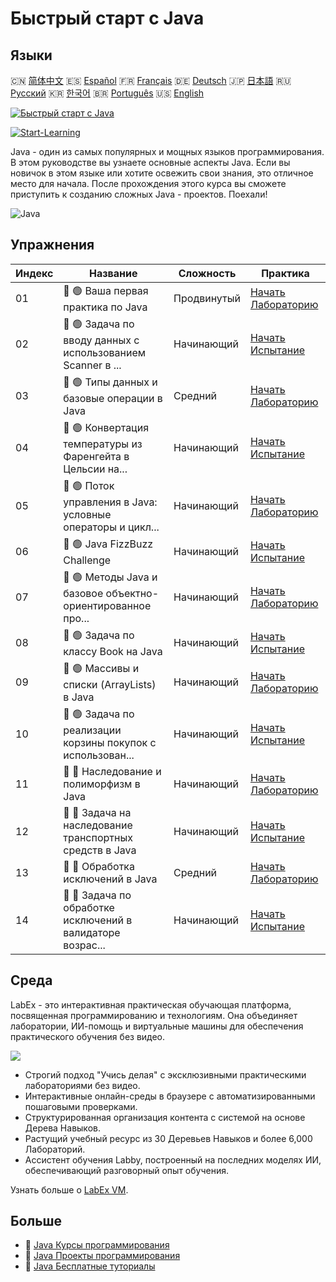 # Быстрый старт с Java

## Языки

🇨🇳 [简体中文](README_zh.md) 🇪🇸 [Español](README_es.md) 🇫🇷 [Français](README_fr.md) 🇩🇪 [Deutsch](README_de.md) 🇯🇵 [日本語](README_ja.md) 🇷🇺 [Русский](README_ru.md) 🇰🇷 [한국어](README_ko.md) 🇧🇷 [Português](README_pt.md) 🇺🇸 [English](README.md) 

[![Быстрый старт с Java](https://cover-creator.labex.io/quick-start-with-java.png?lang=ru)](https://labex.io/ru/courses/quick-start-with-java)

[![Start-Learning](https://img.shields.io/badge/Start-Learning-whitesmoke?style=for-the-badge)](https://labex.io/ru/courses/quick-start-with-java)

Java - один из самых популярных и мощных языков программирования. В этом руководстве вы узнаете основные аспекты Java. Если вы новичок в этом языке или хотите освежить свои знания, это отличное место для начала. После прохождения этого курса вы сможете приступить к созданию сложных Java - проектов. Поехали!

![Java](https://img.shields.io/badge/Java-whitesmoke?style=for-the-badge&logo=java)


## Упражнения

|   Индекс | Название                                                    | Сложность   | Практика                                                                                                                                      |
|----------|-------------------------------------------------------------|-------------|-----------------------------------------------------------------------------------------------------------------------------------------------|
|       01 | 📖 🟢 Ваша первая практика по Java                          | Продвинутый | <a target='_blank' href='https://labex.io/ru/tutorials/java-your-first-java-lab-411751'>Начать Лабораторию</a>                                |
|       02 | 🎯 🟢 Задача по вводу данных с использованием Scanner в ... | Начинающий  | <a target='_blank' href='https://labex.io/ru/tutorials/java-java-scanner-input-challenge-413835'>Начать Испытание</a>                         |
|       03 | 📖 🟢 Типы данных и базовые операции в Java                 | Средний     | <a target='_blank' href='https://labex.io/ru/tutorials/java-java-data-types-and-basic-operations-413744'>Начать Лабораторию</a>               |
|       04 | 🎯 🟢 Конвертация температуры из Фаренгейта в Цельсии на... | Начинающий  | <a target='_blank' href='https://labex.io/ru/tutorials/java-java-fahrenheit-to-celsius-conversion-413851'>Начать Испытание</a>                |
|       05 | 📖 🟢 Поток управления в Java: условные операторы и цикл... | Начинающий  | <a target='_blank' href='https://labex.io/ru/tutorials/java-java-control-flow-conditionals-and-loops-413751'>Начать Лабораторию</a>           |
|       06 | 🎯 🟢 Java FizzBuzz Challenge                               | Начинающий  | <a target='_blank' href='https://labex.io/ru/tutorials/java-java-fizzbuzz-challenge-413852'>Начать Испытание</a>                              |
|       07 | 📖 🟢 Методы Java и базовое объектно-ориентированное про... | Начинающий  | <a target='_blank' href='https://labex.io/ru/tutorials/java-java-methods-and-basic-object-oriented-programming-413809'>Начать Лабораторию</a> |
|       08 | 🎯 🟢 Задача по классу Book на Java                         | Начинающий  | <a target='_blank' href='https://labex.io/ru/tutorials/java-java-book-class-challenge-413850'>Начать Испытание</a>                            |
|       09 | 📖 🟢 Массивы и списки (ArrayLists) в Java                  | Начинающий  | <a target='_blank' href='https://labex.io/ru/tutorials/java-java-arrays-and-arraylists-413820'>Начать Лабораторию</a>                         |
|       10 | 🎯 🟢 Задача по реализации корзины покупок с использован... | Начинающий  | <a target='_blank' href='https://labex.io/ru/tutorials/java-java-arraylist-shopping-cart-challenge-413849'>Начать Испытание</a>               |
|       11 | 📖 🔵 Наследование и полиморфизм в Java                     | Начинающий  | <a target='_blank' href='https://labex.io/ru/tutorials/java-java-inheritance-and-polymorphism-413825'>Начать Лабораторию</a>                  |
|       12 | 🎯 🔵 Задача на наследование транспортных средств в Java    | Начинающий  | <a target='_blank' href='https://labex.io/ru/tutorials/java-java-vehicle-inheritance-challenge-413854'>Начать Испытание</a>                   |
|       13 | 📖 🔵 Обработка исключений в Java                           | Средний     | <a target='_blank' href='https://labex.io/ru/tutorials/java-java-exception-handling-413830'>Начать Лабораторию</a>                            |
|       14 | 🎯 🔵 Задача по обработке исключений в валидаторе возрас... | Начинающий  | <a target='_blank' href='https://labex.io/ru/tutorials/java-java-age-validator-exception-challenge-413848'>Начать Испытание</a>               |

## Среда

LabEx - это интерактивная практическая обучающая платформа, посвященная программированию и технологиям. Она объединяет лаборатории, ИИ-помощь и виртуальные машины для обеспечения практического обучения без видео.

![](https://tutorial-screenshot.getvm.io/images/vm-1725247253.png)

- Строгий подход "Учись делая" с эксклюзивными практическими лабораториями без видео.
- Интерактивные онлайн-среды в браузере с автоматизированными пошаговыми проверками.
- Структурированная организация контента с системой на основе Дерева Навыков.
- Растущий учебный ресурс из 30 Деревьев Навыков и более 6,000 Лабораторий.
- Ассистент обучения Labby, построенный на последних моделях ИИ, обеспечивающий разговорный опыт обучения.

Узнать больше о [LabEx VM](https://support.labex.io/using-labex/virtual-machine).

## Больше

- 🔗 [Java Курсы программирования](https://github.com/labex-labs/awesome-programming-courses)
- 🔗 [Java Проекты программирования](https://github.com/labex-labs/awesome-programming-projects)
- 🔗 [Java Бесплатные туториалы](https://github.com/labex-labs/java-free-tutorials)

